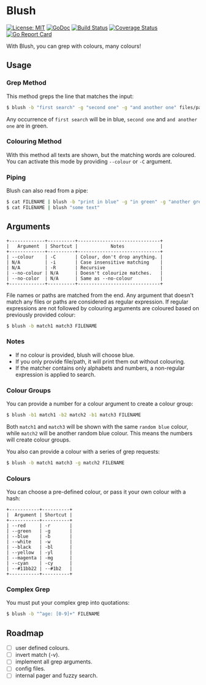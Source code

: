 # Blush

[![License: MIT](https://img.shields.io/badge/License-MIT-blue.svg)](https://opensource.org/licenses/MIT)
[![GoDoc](https://godoc.org/github.com/arsham/blush?status.svg)](http://godoc.org/github.com/arsham/blush)
[![Build Status](https://travis-ci.org/arsham/blush.svg?branch=master)](https://travis-ci.org/arsham/blush)
[![Coverage Status](https://codecov.io/gh/arsham/blush/branch/master/graph/badge.svg)](https://codecov.io/gh/arsham/blush)
[![Go Report Card](https://goreportcard.com/badge/github.com/arsham/blush)](https://goreportcard.com/report/github.com/arsham/blush)

With Blush, you can grep with colours, many colours!

## Usage

### Grep Method

This method greps the line that matches the input:
```bash
$ blush -b "first search" -g "second one" -g "and another one" files/paths
```

Any occurrence of `first search` will be in blue, `second one` and `and another one`
are in green.

### Colouring Method

With this method all texts are shown, but the matching words are coloured. You
can activate this mode by providing `--colour` or `-C` argument.

### Piping

Blush can also read from a pipe:
```bash
$ cat FILENAME | blush -b "print in blue" -g "in green" -g "another green"
$ cat FILENAME | blush "some text"
```

## Arguments

```
+-------------+----------+------------------------------+
|   Argument  | Shortcut |            Notes             |
+-------------+----------+------------------------------+
| --colour    | -C       | Colour, don't drop anything. |
| N/A         | -i       | Case insensitive matching    |
| N/A         | -R       | Recursive                    |
| --no-colour | N/A      | Doesn't colourize matches.   |
| --no-color  | N/A      | Same as --no-colour          |
+-------------+----------+------------------------------+
```

File names or paths are matched from the end. Any argument that doesn't match
any files or paths are considered as regular expression. If regular expressions
are not followed by colouring arguments are coloured based on previously
provided colour:

```bash
$ blush -b match1 match3 FILENAME
```

### Notes

* If no colour is provided, blush will choose blue.
* If you only provide file/path, it will print them out without colouring.
* If the matcher contains only alphabets and numbers, a non-regular expression is applied to search.

### Colour Groups

You can provide a number for a colour argument to create a colour group:

```bash
$ blush -b1 match1 -b2 match2 -b1 match3 FILENAME
```

Both `match1` and `match3` will be shown with the same `random blue` colour,
while `match2` will be another random blue colour. This means the numbers will
create colour groups.

You also can provide a colour with a series of grep requests:

```bash
$ blush -b match1 match3 -g match2 FILENAME
```

### Colours

You can choose a pre-defined colour, or pass it your own colour with a hash:

```
+-----------+----------+
|  Argument | Shortcut |
+-----------+----------+
| --red     | -r       |
| --green   | -g       |
| --blue    | -b       |
| --white   | -w       |
| --black   | -bl      |
| --yellow  | -yl      |
| --magenta | -mg      |
| --cyan    | -cy      |
| --#11bb22 | --#1b2   |
+-----------+----------+

```

### Complex Grep

You must put your complex grep into quotations:

```bash
$ blush -b "^age: [0-9]+" FILENAME
```

## Roadmap

* [ ] user defined colours.
* [ ] invert match (-v).
* [ ] implement all grep arguments.
* [ ] config files.
* [ ] internal pager and fuzzy search.
